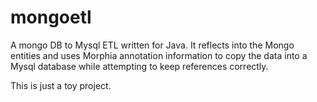 # mongoetl
A mongo DB to Mysql ETL written for Java.
It reflects into the Mongo entities and uses Morphia annotation information to copy the data into
a Mysql database while attempting to keep references correctly.

This is just a toy project.
